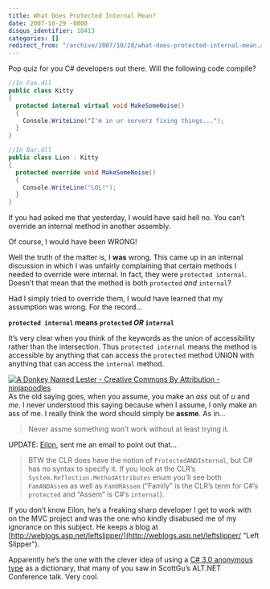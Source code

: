 ```yaml
---
title: What Does Protected Internal Mean?
date: 2007-10-29 -0800
disqus_identifier: 18413
categories: []
redirect_from: "/archive/2007/10/28/what-does-protected-internal-mean.aspx/"
---
```


Pop quiz for you C\# developers out there. Will the following code
compile?

```csharp
//In Foo.dll
public class Kitty
{
  protected internal virtual void MakeSomeNoise()
  {
    Console.WriteLine("I'm in ur serverz fixing things...");
  }
}

//In Bar.dll
public class Lion : Kitty
{
  protected override void MakeSomeNoise()
  {
    Console.WriteLine("LOL!");
  }
}
```

If you had asked me that yesterday, I would have said hell no. You can’t
override an internal method in another assembly.

Of course, I would have been WRONG!

Well the truth of the matter is, I **was** wrong. This came up in an
internal discussion in which I was unfairly complaining that certain
methods I needed to override were internal. In fact, they were
`protected internal`. Doesn’t that mean that the method is both
`protected` *and* `internal`?

Had I simply tried to override them, I would have learned that my
assumption was wrong. For the record...

**`protected internal` means `protected` *OR* `internal`**

It’s very clear when you think of the keywords as the union of
accessibility rather than the intersection. Thus `protected internal`
means the method is accessible by anything that can access the
`protected` method UNION with anything that can access the `internal`
method.

[![A Donkey Named Lester - Creative Commons By Attribution -
ninjapoodles](https://haacked.com/images/haacked_com/WindowsLiveWriter/WhatDoesProtectedInternalMean_1354B/donkey-named-lester_3.jpg)](http://www.flickr.com/photos/ninjapoodles/136704951/ "A Donkey Named Lester - Creative Commons By Attribution - ninjapoodles")As
the old saying goes, when you assume, you make an *ass* out of *u* and
*me*. I never understood this saying because when I assume, I only make
an ass of me. I really think the word should simply be **assme**. As
in... 

> Never assme something won’t work without at least trying it.

UPDATE: [Eilon](http://weblogs.asp.net/leftslipper/ "Eilon Lipton"),
sent me an email to point out that...

> BTW the CLR does have the notion of `ProtectedANDInternal`, but C\#
> has no syntax to specify it. If you look at the CLR’s
> `System.Reflection.MethodAttributes` enum you’ll see both
> `FamANDAssem` as well as `FamORAssem` (“Family” is the CLR’s term for
> C\#’s `protected` and “Assem” is C\#’s `internal`).

If you don’t know Eilon, he’s a freaking sharp developer I get to work
with on the MVC project and was the one who kindly disabused me of my
ignorance on this subject. He keeps a blog at
[http://weblogs.asp.net/leftslipper/](http://weblogs.asp.net/leftslipper/ "Left Slipper").

Apparently he’s the one with the clever idea of using a [C\# 3.0
anonymous
type](http://weblogs.asp.net/leftslipper/archive/2007/09/24/using-c-3-0-anonymous-types-as-dictionaries.aspx "Using C# 3.0 Anonymous Types as Dictionaries")
as a dictionary, that many of you saw in ScottGu’s ALT.NET Conference
talk. Very cool.

